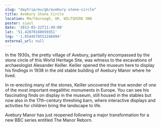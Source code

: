 ```yaml
---
slug: "daytrip/eu/gb/avebury-stone-circle"
title: Avebury Stone Circle
location: Marlborough, UK, WILTSHIRE SN8
poster: siasl
date: '2013-03-22T11:49:00'
lat: '51.42870160659351'
lng: '-1.8544578552246094'
external_url: null
---
```


In the 1930s, the pretty village of Avebury, partially encompassed by the stone circle of this World Heritage Site, was witness to the excavations of archaeologist Alexander Keiller. Keiller opened the museum here to display his findings in 1938 in the old stable building of Avebury Manor where he lived.

In re-erecting many of the stones, Keiller uncovered the true wonder of one of the most important megalithic monuments in Europe. You can see his fascinating finds on display in the museum, still housed in the stables but now also in the 17th-century threshing barn, where interactive displays and activities for children bring the landscape to life.

Avebury Manor has just reopened following a major transformation for a new BBC series entitled The Manor Reborn.
